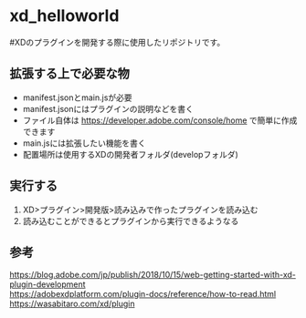 # xd_helloworld
#XDのプラグインを開発する際に使用したリポジトリです。

## 拡張する上で必要な物
- manifest.jsonとmain.jsが必要  
- manifest.jsonにはプラグインの説明などを書く  
- ファイル自体は https://developer.adobe.com/console/home で簡単に作成できます  
- main.jsには拡張したい機能を書く  
- 配置場所は使用するXDの開発者フォルダ(developフォルダ)  

## 実行する
1. XD>プラグイン>開発版>読み込みで作ったプラグインを読み込む  
2. 読み込むことができるとプラグインから実行できるようなる

## 参考
https://blog.adobe.com/jp/publish/2018/10/15/web-getting-started-with-xd-plugin-development  
https://adobexdplatform.com/plugin-docs/reference/how-to-read.html  
https://wasabitaro.com/xd/plugin
